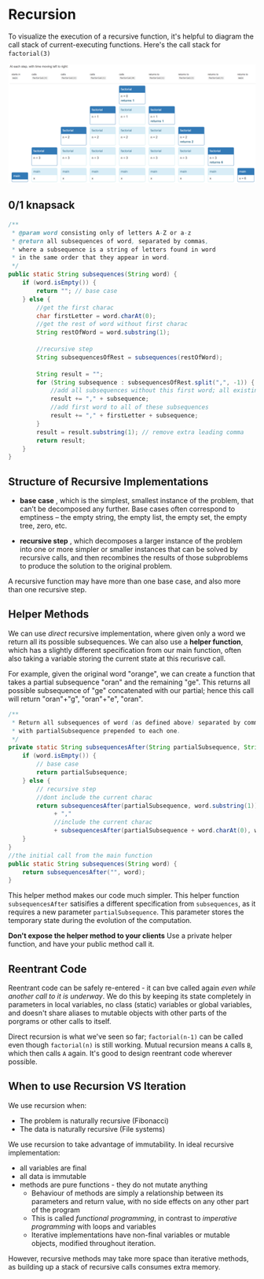 # Recursion

To visualize the execution of a recursive function, it's helpful to diagram the call stack of current-executing functions. Here's the call stack for `factorial(3)`

<img src="image.png" width="1000">

## 0/1 knapsack

```java
/**
 * @param word consisting only of letters A-Z or a-z
 * @return all subsequences of word, separated by commas,
 * where a subsequence is a string of letters found in word 
 * in the same order that they appear in word.
 */
public static String subsequences(String word) {
    if (word.isEmpty()) {
        return ""; // base case
    } else {
        //get the first charac
        char firstLetter = word.charAt(0);
        //get the rest of word without first charac
        String restOfWord = word.substring(1);

        //recursive step
        String subsequencesOfRest = subsequences(restOfWord);

        String result = "";
        for (String subsequence : subsequencesOfRest.split(",", -1)) {
            //add all subsequences without this first word; all existing subsquences
            result += "," + subsequence;
            //add first word to all of these subsequences
            result += "," + firstLetter + subsequence;
        }
        result = result.substring(1); // remove extra leading comma
        return result;
    }
}
```

## Structure of Recursive Implementations

- **base case** , which is the simplest, smallest instance of the problem, that can’t be decomposed any further. Base cases often correspond to emptiness – the empty string, the empty list, the empty set, the empty tree, zero, etc.

- **recursive step** , which decomposes a larger instance of the problem into one or more simpler or smaller instances that can be solved by recursive calls, and then recombines the results of those subproblems to produce the solution to the original problem.

A recursive function may have more than one base case, and also more than one recursive step.

## Helper Methods

We can use *direct* recursive implementation, where given only a word we return all its possible subsequences. We can also use a **helper function**, which has a slightly different specification from our main function, often also taking a variable storing the current state at this recurisve call.

For example, given the original word "orange", we can create a function that takes a partial subsequence "oran" and the remaining "ge". This returns all possible subsequence of "ge" concatenated with our partial; hence this call will return "oran"+"g", "oran"+"e", "oran".

```java
/**
 * Return all subsequences of word (as defined above) separated by commas,
 * with partialSubsequence prepended to each one.
 */
private static String subsequencesAfter(String partialSubsequence, String word) {
    if (word.isEmpty()) {
        // base case
        return partialSubsequence;
    } else {
        // recursive step
        //dont include the current charac
        return subsequencesAfter(partialSubsequence, word.substring(1))
             + ","
             //include the current charac
             + subsequencesAfter(partialSubsequence + word.charAt(0), word.substring(1));
    }
}
//the initial call from the main function
public static String subsequences(String word) {
    return subsequencesAfter("", word);
}
```

This helper method makes our code much simpler. This helper function `subsequencesAfter` satisifies a different specification from `subsequences`, as it requires a new parameter `partialSubsequence`. This parameter stores the temporary state during the evolution of the computation.

**Don't expose the helper method to your clients** Use a private helper function, and have your public method call it.

## Reentrant Code

Reentrant code can be safely re-entered - it can bve called again *even while another call to it is underway*. We do this by keeping its state completely in parameters in local variables, no class (static) variables or global variables, and doesn't share aliases to mutable objects with other parts of the porgrams or other calls to itself.

Direct recursion is what we've seen so far; `factorial(n-1)` can be called even though `factorial(n)` is still working. Mutual recursion means `A` calls `B`, which then calls `A` again. It's good to design reentrant code wherever possible.

## When to use Recursion VS Iteration

We use recursion when:
- The problem is naturally recursive (Fibonacci)
- The data is naturally recursive (File systems)

We use recursion to take advantage of immutability. In ideal recursive implementation:
- all variables are final
- all data is immutable
- methods are pure functions - they do not mutate anything
  - Behaviour of methods are simply a relationship between its parameters and return value, with no side effects on any other part of the program
  - This is called *functional programming*, in contrast to *imperative programming* with loops and variables
  - Iterative implementations have non-final variables or mutable objects, modified throughout iteration.

However, recursive methods may take more space than iterative methods, as building up a stack of recursive calls consumes extra memory.
